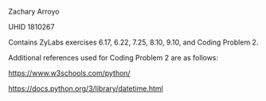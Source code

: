 Zachary Arroyo

UHID 1810267

Contains ZyLabs exercises 6.17, 6.22, 7.25, 8.10, 9.10, and Coding Problem 2.

Additional references used for Coding Problem 2 are as follows:

https://www.w3schools.com/python/

https://docs.python.org/3/library/datetime.html
